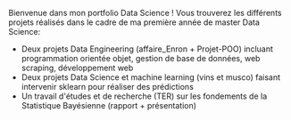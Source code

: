 Bienvenue dans mon portfolio Data Science !
Vous trouverez les différents projets réalisés dans le cadre de ma première année de master Data Science:
- Deux projets Data Engineering (affaire_Enron + Projet-POO) incluant programmation orientée objet, gestion de base de données, web scraping, développement web
- Deux projets Data Science et machine learning (vins et musco) faisant intervenir sklearn pour réaliser des prédictions
- Un travail d'études et de recherche (TER) sur les fondements de la Statistique Bayésienne (rapport + présentation) 
